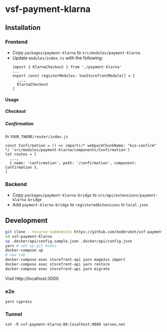 # vsf-payment-klarna

## Installation

### Frontend

* Copy `packages/payment-klarna` to `src/modules/payment-klarna`
* Update `modules/index.ts` with the following:
  ```
  import { KlarnaCheckout } from './payment-klarna'
  ...
  export const registerModules: VueStorefrontModule[] = [
    ...,
    KlarnaCheckout
  ]
  ```

#### Usage

##### Checkout

##### Confirmation

In `YOUR_THEME/router/index.js`

```
const Confirmation = () => import(/* webpackChunkName: "kco-confirm" */ 'src/modules/payment-klarna/components/Confirmation')
let routes = [
  ...,
  { name: 'confirmation', path: '/confirmation', component: Confirmation },
]
```

### Backend

* Copy `packages/payment-klarna-bridge` to `src/api/extensions/payment-klarna-bridge`
* Add `payment-klarna-bridge` to `registeredExtensions` in `local.json`

## Development

```sh
git clone --recurse-submodules https://github.com/kodbruket/vsf-payment-klarna
cd vsf-payment-klarna
cp .docker/api/config.sample.json .docker/api/config.json
yarn # set up git hooks
docker-compose up
# new tab
docker-compose exec storefront-api yarn mage2vs import
docker-compose exec storefront-api yarn restore
docker-compose exec storefront-api yarn migrate
```

Visit http://localhost:3000

### e2e

`yarn cypress`

### Tunnel

`ssh -R vsf-payment-klarna:80:localhost:8080 serveo.net`
